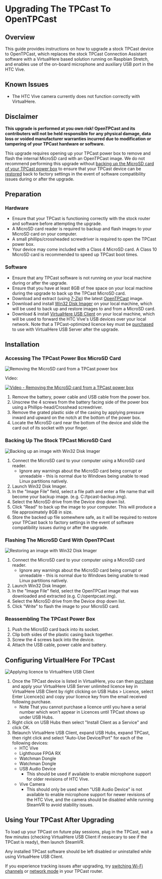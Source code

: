 # Upgrading The TPCast To OpenTPCast

## Overview
This guide provides instructions on how to upgrade a stock TPCast device to OpenTPCast, which replaces the stock TPCast Connection Assistant software with a VirtualHere based solution running on Raspbian Stretch, and enables use of the on-board microphone and auxiliary USB port in the HTC Vive.

## Known Issues
- The HTC Vive camera currently does not function correctly with VirtualHere.

## Disclaimer
**This upgrade is performed at you own risk! OpenTPCast and its contributers will not be held responsible for any physical damage, data loss or voided manufacturer warranties incurred due to modification or tampering of your TPCast hardware or software.**

This upgrade requires opening up your TPCast power box to remove and flash the internal MicroSD card with an OpenTPCast image.  We do not recommend performing this upgrade without [backing up the MicroSD card of your TPCast power box](SDCARD.md) to ensure that your TPCast device can be [restored](SDCARD.md#restoring-an-image-to-a-microsd-card) back to factory settings in the event of software compatibility issues during or after the upgrade.

## Preparation
### Hardware
- Ensure that your TPCast is functioning correctly with the stock router and software before attempting the upgrade.
- A MicroSD card reader is required to backup and flash images to your MicroSD card on your computer.
- A small phillips/crossheaded screwdriver is required to open the TPCast power box.
- Your device may come included with a Class 4 MicroSD card.  A Class 10 MicroSD card is recommended to speed up TPCast boot times.

### Software
- Ensure that any TPCast software is not running on your local machine during or after the upgrade.
- Ensure that you have at least 8GB of free space on your local machine during the upgrade to back up the TPCast MicroSD card.
- Download and extract (using [7-Zip](http://www.7-zip.org/)) the latest [OpenTPCast](https://github.com/OpenTPCast/Docs/releases) image.
- Download and install [Win32 Disk Imager](https://sourceforge.net/projects/win32diskimager/) on your local machine, which will be used to back up and restore images to and from a MicroSD card.
- Download & install [VirtualHere USB Client](https://virtualhere.com/usb_client_software) on your local machine, which will be used to forward the HTC Vive's USB devices over your local network.  Note that a TPCast-optimized licence key must be [purchased](https://www.virtualhere.com/tpcast_purchase) to use with VirtualHere USB Server after the upgrade.

## Installation
### Accessing The TPCast Power Box MicroSD Card
![Removing the MicroSD card from a TPCast power box](../img/tpcast-sdcard-removal.jpg)

Video:

[![Video - Removing the MicroSD card from a TPCast power box](../img/sdcardremoval-video.jpg)](https://www.youtube.com/watch?v=rosli1DYzLc)

1. Remove the battery, power cable and USB cable from the power box.
1. Unscrew the 4 screws from the battery facing side of the power box using a Phillips-head/Crosshead screwdriver.
1. Remove the grated plastic side of the casing by applying pressure inward and upward on the notch at the bottom of the power box.
1. Locate the MicroSD card near the bottom of the device and slide the card out of its socket with your finger.

### Backing Up The Stock TPCast MicroSD Card
![Backing up an image with Win32 Disk Imager](../img/win32diskimager-backup.jpg)
1. Connect the MicroSD card to your computer using a MicroSD card reader.
    - Ignore any warnings about the MicroSD card being corrupt or unreadable - this is normal due to Windows being unable to read Linux partitions natively.
1. Launch Win32 Disk Imager.
1. In the "Image File" field, select a file path and enter a file name that will become your backup image. (e.g. C:/tpcast-backup.img).
1. Select the MicroSD drive from the Device drop down list.
1. Click "Read" to back up the image to your computer.  This will produce a file approximately 8GB in size.
1. Store the backed up file somewhere safe, as it will be required to restore your TPCast back to factory settings in the event of software compatibility issues during or after the upgrade.

### Flashing The MicroSD Card With OpenTPCast
![Restoring an image with Win32 Disk Imager](../img/win32diskimager-flash.jpg)
1. Connect the MicroSD card to your computer using a MicroSD card reader.
    - Ignore any warnings about the MicroSD card being corrupt or unreadable - this is normal due to Windows being unable to read Linux partitions natively.
1. Launch Win32 Disk Imager.
1. In the "Image File" field, select the OpenTPCast image that was downloaded and extracted (e.g. C:/opentpcast.img).
1. Select the MicroSD drive from the Device drop down list.
1. Click "Write" to flash the image to your MicroSD card.

### Reassembling The TPCast Power Box
1. Push the MicroSD card back into its socket.
1. Clip both sides of the plastic casing back together.
1. Screw the 4 screws back into the device.
1. Attach the USB cable, power cable and battery.

## Configuring VirtualHere For TPCast
![Applying licence to VirtualHere USB Client](../img/virtualhere-licence.jpg)
1. Once the TPCast device is listed in VirtualHere, you can then [purchase](https://www.virtualhere.com/tpcast_purchase) and apply your VirtualHere USB Server unlimited licence key in VirtualHere USB Client by right clicking on USB Hubs > Licence, select Enter Licence(s) and copy your licence key from the email received following purchase.
    - Note That you cannot purchase a licence until you have a serial number which won't appear in Licences until TPCast shows up under USB Hubs.
1. Right click on USB Hubs then select "Install Client as a Service" and click OK.
1. Relaunch VirtualHere USB Client, expand USB Hubs, expand TPCast, then right click and select "Auto-Use Device/Port" for each of the following devices:
    - HTC Vive
    - Lighthouse FPGA RX
    - Watchman Dongle
    - Watchman Dongle
    - USB Audio Device
        - This should be used if available to enable microphone support for older revisions of HTC Vive.
    - Vive Camera
        - This should only be used when "USB Audio Device" is not available to enable microphone support for newer revisions of the HTC Vive, and the camera should be disabled while running SteamVR to avoid stability issues.

## Using Your TPCast After Upgrading
To load up your TPCast on future play sessions, plug in the TPCast, wait a few minutes (checking VirtualHere USB Client if nessecary to see if the TPCast is ready), then launch SteamVR.

Any installed TPCast software should be left disabled or uninstalled while using VirtualHere USB Client.

If you experience tracking issues after upgrading, try [switching Wi-Fi channels](ROUTER.md) or [network mode](ROUTER.md) in your TPCast router.
